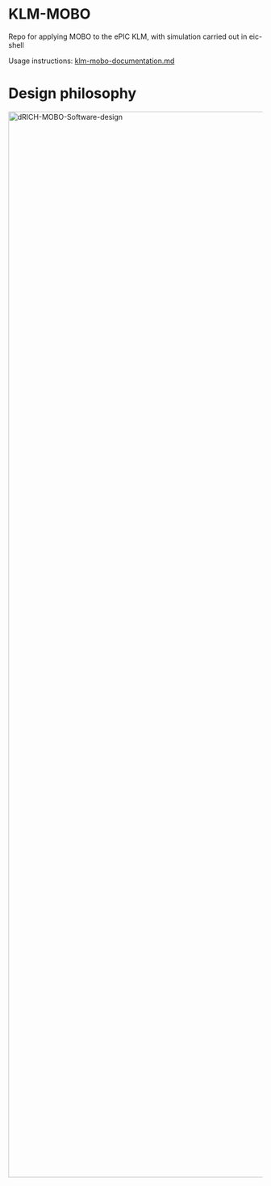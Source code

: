 # KLM-MOBO
Repo for applying MOBO to the ePIC KLM, with simulation carried out in eic-shell

Usage instructions: [klm-mobo-documentation.md](klm-mobo-documentation.md)

# Design philosophy 


<img width="2108" alt="dRICH-MOBO-Software-design" src="https://github.com/aid2e/dRICH-MOBO/assets/44040295/288edfab-2596-4850-9ba7-089c4d359ade">
